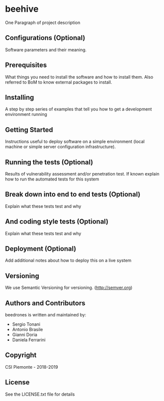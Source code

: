 # beehive
One Paragraph of project description

## Configurations (Optional)
Software parameters and their meaning.

## Prerequisites
What things you need to install the software and how to install them.
Also referred to BoM to know external packages to install.

## Installing
A step by step series of examples that tell you how to get a development environment running

## Getting Started
Instructions useful to deploy software on a simple environment (local machine or simple server configuration infrastructure).

## Running the tests (Optional)
Results of vulnerability assessment and/or penetration test. If known explain how to run the automated tests for this system

## Break down into end to end tests (Optional)
Explain what these tests test and why

## And coding style tests (Optional)
Explain what these tests test and why

## Deployment (Optional)
Add additional notes about how to deploy this on a live system

## Versioning
We use Semantic Versioning for versioning. (http://semver.org)

## Authors and Contributors
beedrones is written and maintained by: 

* Sergio Tonani
* Antonio Brasile
* Gianni Doria
* Daniela Ferrarini

## Copyright
CSI Piemonte - 2018-2019

## License
See the LICENSE.txt file for details
